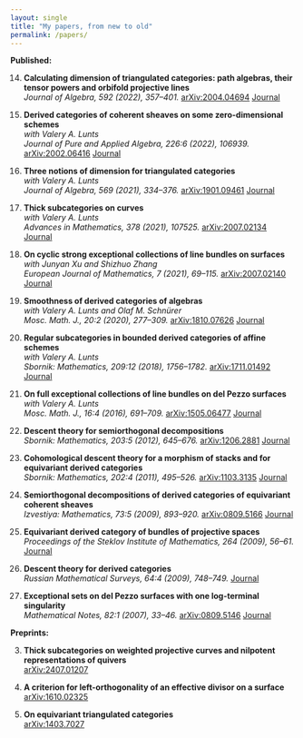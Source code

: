 ```yaml
---
layout: single
title: "My papers, from new to old"
permalink: /papers/
---
```



**Published:**


14. **Calculating dimension of triangulated categories: path algebras, their tensor powers and orbifold projective lines**  
*Journal of Algebra, 592 (2022), 357–401.* [arXiv:2004.04694](https://arxiv.org/abs/2004.04694) [Journal](https://www.sciencedirect.com/science/article/abs/pii/S0021869321005342)

13. **Derived categories of coherent sheaves on some zero-dimensional schemes**  
*with Valery A. Lunts*  
*Journal of Pure and Applied Algebra, 226:6 (2022), 106939.* [arXiv:2002.06416](https://arxiv.org/abs/2002.06416) [Journal](https://www.sciencedirect.com/science/article/pii/S0022404921004530)

12. **Three notions of dimension for triangulated categories**  
*with Valery A. Lunts*  
*Journal of Algebra, 569 (2021), 334–376.* [arXiv:1901.09461](https://arxiv.org/abs/1901.09461) [Journal](https://www.sciencedirect.com/science/article/pii/S0021869320305211)

11. **Thick subcategories on curves**  
*with Valery A. Lunts*  
*Advances in Mathematics, 378 (2021), 107525.* [arXiv:2007.02134](https://arxiv.org/abs/2007.02134) [Journal](https://www.sciencedirect.com/science/article/pii/S0001870820305924)

10. **On cyclic strong exceptional collections of line bundles on surfaces**  
*with Junyan Xu and Shizhuo Zhang*  
*European Journal of Mathematics, 7 (2021), 69–115.* [arXiv:2007.02140](https://arxiv.org/abs/2007.02140) [Journal](https://link.springer.com/article/10.1007/s40879-020-00417-w)

9. **Smoothness of derived categories of algebras**  
*with Valery A. Lunts and Olaf M. Schnürer*  
*Mosc. Math. J., 20:2 (2020), 277–309.* [arXiv:1810.07626](https://arxiv.org/abs/1810.07626) [Journal](https://www.mathnet.ru/eng/mmj765)

8. **Regular subcategories in bounded derived categories of affine schemes**  
*with Valery A. Lunts*  
*Sbornik: Mathematics, 209:12 (2018), 1756–1782.* [arXiv:1711.01492](https://arxiv.org/abs/1711.01492) [Journal](https://www.mathnet.ru/eng/sm9049)

7. **On full exceptional collections of line bundles on del Pezzo surfaces**  
*with Valery A. Lunts*  
*Mosc. Math. J., 16:4 (2016), 691–709.* [arXiv:1505.06477](https://arxiv.org/abs/1505.06477) [Journal](https://www.mathnet.ru/eng/mmj617)

6. **Descent theory for semiorthogonal decompositions**  
*Sbornik: Mathematics, 203:5 (2012), 645–676.* [arXiv:1206.2881](https://arxiv.org/abs/1206.2881) [Journal](https://www.mathnet.ru/eng/sm7790)

5. **Cohomological descent theory for a morphism of stacks and for equivariant derived categories**  
*Sbornik: Mathematics, 202:4 (2011), 495–526.* [arXiv:1103.3135](https://arxiv.org/abs/1103.3135) [Journal](https://www.mathnet.ru/eng/sm7729)

4. **Semiorthogonal decompositions of derived categories of equivariant coherent sheaves**  
*Izvestiya: Mathematics, 73:5 (2009), 893–920.* [arXiv:0809.5166](https://arxiv.org/abs/0809.5166) [Journal](https://www.mathnet.ru/eng/im2772)

3. **Equivariant derived category of bundles of projective spaces**  
*Proceedings of the Steklov Institute of Mathematics, 264 (2009), 56–61.* [Journal](https://link.springer.com/article/10.1134/S0081543809010076)

2. **Descent theory for derived categories**  
*Russian Mathematical Surveys, 64:4 (2009), 748–749.* [Journal](https://www.mathnet.ru/eng/rm9300)

1. **Exceptional sets on del Pezzo surfaces with one log-terminal singularity**  
*Mathematical Notes, 82:1 (2007), 33–46.* [arXiv:0809.5146](https://arxiv.org/abs/0809.5146) [Journal](https://link.springer.com/article/10.1134/S000143460707005X)


**Preprints:**

3. **Thick subcategories on weighted projective curves and nilpotent representations of quivers**  
[arXiv:2407.01207](https://arxiv.org/abs/2407.01207)

2. **A criterion for left-orthogonality of an effective divisor on a surface**  
[arXiv:1610.02325](https://arxiv.org/abs/1610.02325)

1. **On equivariant triangulated categories**  
[arXiv:1403.7027](https://arxiv.org/abs/1403.7027)


